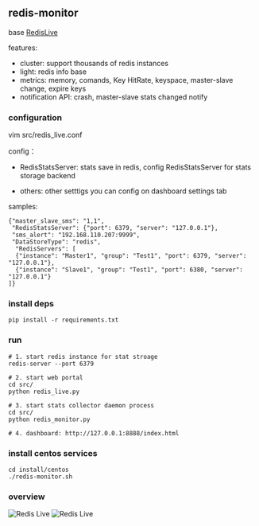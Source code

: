 redis-monitor
---------

base [RedisLive](https://github.com/nkrode/RedisLive)

features:
*  cluster: support thousands of redis instances
*  light: redis info base
*  metrics: memory, comands, Key HitRate, keyspace, master-slave change, expire keys
*  notification API: crash, master-slave stats changed notify

### configuration
vim src/redis_live.conf

config：

- RedisStatsServer: stats save in redis, config RedisStatsServer for stats storage backend

- others: other setttigs you can config on dashboard settings tab

samples:
```
{"master_slave_sms": "1,1",
 "RedisStatsServer": {"port": 6379, "server": "127.0.0.1"},
 "sms_alert": "192.168.110.207:9999",
 "DataStoreType": "redis",
  "RedisServers": [
  {"instance": "Master1", "group": "Test1", "port": 6379, "server": "127.0.0.1"},
  {"instance": "Slave1", "group": "Test1", "port": 6380, "server": "127.0.0.1"}
]}

```

### install deps
	pip install -r requirements.txt

### run
    # 1. start redis instance for stat stroage
    redis-server --port 6379

    # 2. start web portal
    cd src/
    python redis_live.py
    
    # 3. start stats collector daemon process
    cd src/
    python redis_monitor.py 

    # 4. dashboard: http://127.0.0.1:8888/index.html

### install centos services
    cd install/centos
    ./redis-monitor.sh

### overview
![Redis Live](https://raw.github.com/LittlePeng/redis-monitor/master/design/redis-live.png)
![Redis Live](https://raw.github.com/LittlePeng/redis-monitor/master/design/overview.png)

